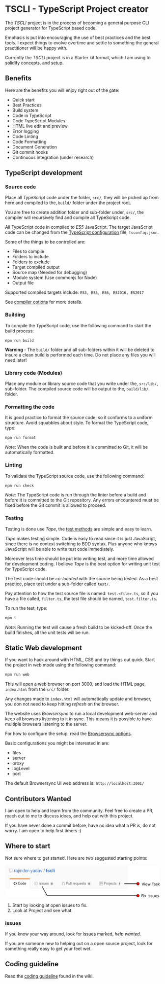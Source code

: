 # TSCLI - TypeScript Project creator

The _TSCLI_ project is in the process of becoming a general purpose CLI project generator for TypeScript based code.

Emphasis is put into encouraging the use of best practices and the best tools. I expect things to evolve overtime and settle to something the general practitioner will be happy with.

Currently the _TSCLI_ project is in a Starter kit format, which I am using to solidify concepts. and setup.

## Benefits

Here are the benefits you will enjoy right out of the gate:

* Quick start
* Best Practices
* Build system
* Code in TypeScript
* Code TypeScript Modules
* HTML live edit and preview
* Error logging
* Code Linting
* Code Formatting
* Document Generation
* Git commit hooks
* Continuous integration (under research)

## TypeScript development

### Source code

Place all TypeScript code under the folder, `src/`, they will be picked up from here and compiled to the, `build/` folder under the project root.

You are free to create addition folder and sub-folder under, `src/`, the compiler will recursively find and compile all TypeScript code.

All TypeScript code in compiled to _ES5_ JavaScript. The target JavaScript code can be changed from the [TypeScript configuration](https://www.typescriptlang.org/docs/handbook/tsconfig-json.html) file, `tsconfig.json`.

Some of the things to be controlled are:

* Files to compile
* Folders to include
* Folders to exclude
* Target compiled output
* Source map (Needed for debugging)
* Module system (Use commonjs for Node)
* Output file

Supported compiled targets include: `ES3, ES5, ES6, ES2016, ES2017`

See [compiler options](https://www.typescriptlang.org/docs/handbook/compiler-options.html) for more details.

### Building

To compile the TypeScript code, use the following command to start the build process:

```
npm run build
```

**Warning** - The `build/` folder and all sub-folders within it will be deleted to insure a clean build is performed each time. Do not place any files you will need later!

### Library code (Modules)

Place any module or library source code that you write under the, `src/lib/`, sub-folder. The compiled source code will be output to the, `build/lib/`, folder.

### Formatting the code

It is good practice to format the source code, so it conforms to a uniform structure. Avoid squabbles about style. To format the TypeScript code, type:

```sh
npm run format
```

_Note_: When the code is built and before it is committed to Git, it will be automatically formatted.

### Linting

To validate the TypeScript source code, use the following command:

```sh
npm run check
```

_Note_: The TypeScript code is run through the linter before a build and before it is committed to the Git repository. Any errors encountered must be fixed before the Git commit is allowed to proceed.

### Testing

Testing is done use _Tape_, the [test methods](http://localhost:3001/) are simple and easy to learn.

_Tape_ makes testing simple. Code is easy to read since it is just JavaScript, since there is no context switching to BDD syntax. Plus anyone who knows JavaScript will be able to write test code immediately.

Moreover less time should be put into writing test, and more time allowed for development coding. I believe _Tape_ is the best option for writing unit test for TypeScript code.

The test code should be _co-located_ with the source being tested. As a best practice, place test under a sub-folder called `test/`.

Pay attention to how the test source file is named: `test.<file>.ts`, so if you have a file called, `filter.ts`, the test file should be named, `test.filter.ts`.

To run the test, type:

```sh
npm t
```

_Note_: Running the test will cause a fresh build to be kicked-off. Once the build finishes, all the unit tests will be run.

## Static Web development

If you want to hack around with HTML, CSS and try things out quick. Start the project in _web_ mode using the following command:

```sh
npm run web
```

This will open a web browser on port 3000, and load the HTML page, `index.html` from the `src/` folder.

Any changes made to `index.html` will automatically update and browser, you don not need to keep hitting _refresh_ on the browser.

The website uses _Browsersync_ to run a local development web-server and keep all browsers listening to it in sync. This means it is possible to have multiple browsers listening to the server.

For how to configure the setup, read the [Browsersync options](https://browsersync.io/docs/options).

Basic configurations you might be interested in are:

* files
* server
* proxy
* logLevel
* port

The default Browsersync UI web address is: `http://localhost:3001/`

## Contributors Wanted

I am open to help and learn from the community. Feel free to create a PR, reach out to me to discuss ideas, and help out with this project.

If you have never done a commit before, have no idea what a PR is, do not worry. I am open to help first timers :)

## Where to start

Not sure where to get started. Here are two suggested starting points:

![Image github bar](./img/github-issues-projects-bar.png)

1. Start by looking at open issues to fix.
1. Look at Project and see what

### issues

If you know your way around, look for issues marked, _help wanted_.

If you are someone new to helping out on a open source project, look for something really easy to get your feet wet.

## Coding guideline

Read the [coding guideline](https://github.com/rajinder-yadav/tscli/wiki/Coding-guideline) found in the wiki.
